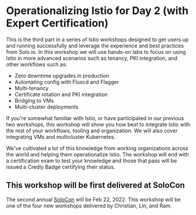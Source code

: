 # Operationalizing Istio for Day 2 (with Expert Certification)

This is the third part in a series of Istio workshops designed to get users up and running successfully and leverage the experience and best practices from Solo.io. In this workshop we will use hands-on labs to focus on using Istio in more advanced scenarios such as tenancy, PKI integration, and other workflows such as:

* Zero downtime upgrades in production
* Automating config with Fluxcd and Flagger
* Multi-tenancy
* Certificate rotation and PKI integration
* Bridging to VMs
* Multi-cluster deployments

If you're somewhat familiar with Istio, or have participated in our previous two workshops, this workshop will show you how best to integrate Istio with the rest of your workflows, tooling and organization. We will also cover integrating VMs and multicluster Kubernetes. 

We've cultivated a lot of this knowledge from working organizations across the world and helping them operationalize Istio. The workshop will end with a certification exam to test your knowledge and those that pass will be issued a Credly Badge certifying their status. 


## This workshop will be first delivered at SoloCon 

The second annual [SoloCon](https://solocon.io) will be Feb 22, 2022. This workshop will be one of the four new workshops delivered by Christian, Lin, and Ram. 
